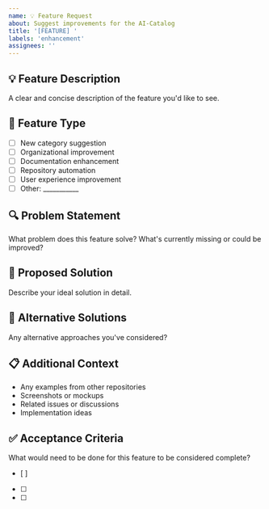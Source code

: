 ```yaml
---
name: 💡 Feature Request
about: Suggest improvements for the AI-Catalog
title: '[FEATURE] '
labels: 'enhancement'
assignees: ''
---
```


## 💡 Feature Description
A clear and concise description of the feature you'd like to see.

## 🎯 Feature Type
- [ ] New category suggestion
- [ ] Organizational improvement
- [ ] Documentation enhancement
- [ ] Repository automation
- [ ] User experience improvement
- [ ] Other: ___________

## 🔍 Problem Statement
What problem does this feature solve? What's currently missing or could be improved?

## 💭 Proposed Solution
Describe your ideal solution in detail.

## 🔄 Alternative Solutions
Any alternative approaches you've considered?

## 📋 Additional Context
- Any examples from other repositories
- Screenshots or mockups
- Related issues or discussions
- Implementation ideas

## ✅ Acceptance Criteria
What would need to be done for this feature to be considered complete?
- [ ] 
- [ ] 
- [ ]
